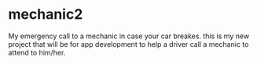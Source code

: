 # mechanic2
My emergency call to a mechanic in case your car breakes. this is my new project that will be for app development to help a driver call a mechanic to attend to him/her.
